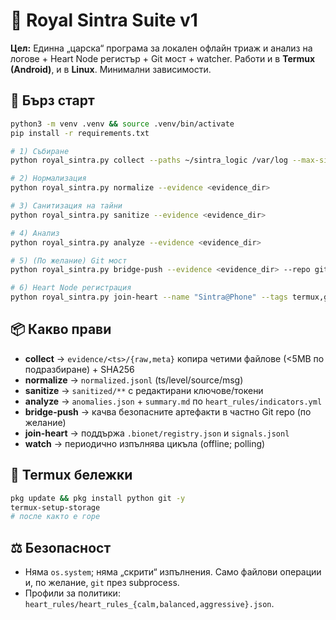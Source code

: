 # 👑 Royal Sintra Suite v1

**Цел:** Единна „царска“ програма за локален офлайн триаж и анализ на логове + Heart Node регистър + Git мост + watcher.
Работи и в **Termux (Android)**, и в **Linux**. Минимални зависимости.

## 🚀 Бърз старт
```bash
python3 -m venv .venv && source .venv/bin/activate
pip install -r requirements.txt

# 1) Събиране
python royal_sintra.py collect --paths ~/sintra_logic /var/log --max-size-mb 5

# 2) Нормализация
python royal_sintra.py normalize --evidence <evidence_dir>

# 3) Санитизация на тайни
python royal_sintra.py sanitize --evidence <evidence_dir>

# 4) Анализ
python royal_sintra.py analyze --evidence <evidence_dir>

# 5) (По желание) Git мост
python royal_sintra.py bridge-push --evidence <evidence_dir> --repo git@github.com:USER/PRIVATE_REPO.git --branch sintra-sync

# 6) Heart Node регистрация
python royal_sintra.py join-heart --name "Sintra@Phone" --tags termux,guardian
```

## 📦 Какво прави
- **collect** → `evidence/<ts>/{raw,meta}` копира четими файлове (<5MB по подразбиране) + SHA256
- **normalize** → `normalized.jsonl` (ts/level/source/msg)
- **sanitize** → `sanitized/**` с редактирани ключове/токени
- **analyze** → `anomalies.json` + `summary.md` по `heart_rules/indicators.yml`
- **bridge-push** → качва безопасните артефакти в частно Git repo (по желание)
- **join-heart** → поддържа `.bionet/registry.json` и `signals.jsonl`
- **watch** → периодично изпълнява цикъла (offline; polling)

## 🔧 Termux бележки
```bash
pkg update && pkg install python git -y
termux-setup-storage
# после както е горе
```

## ⚖️ Безопасност
- Няма `os.system`; няма „скрити“ изпълнения. Само файлови операции и, по желание, `git` през subprocess.
- Профили за политики: `heart_rules/heart_rules_{calm,balanced,aggressive}.json`.
